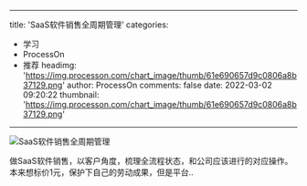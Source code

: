 
---
title: 'SaaS软件销售全周期管理'
categories: 
 - 学习
 - ProcessOn
 - 推荐
headimg: 'https://img.processon.com/chart_image/thumb/61e690657d9c0806a8b37129.png'
author: ProcessOn
comments: false
date: 2022-03-02 09:20:22
thumbnail: 'https://img.processon.com/chart_image/thumb/61e690657d9c0806a8b37129.png'
---

<div>   
<img class="thumb" alt="SaaS软件销售全周期管理" src="https://img.processon.com/chart_image/thumb/61e690657d9c0806a8b37129.png" referrerpolicy="no-referrer">
<p>做SaaS软件销售，以客户角度，梳理全流程状态，和公司应该进行的对应操作。本来想标价1元，保护下自己的劳动成果，但是平台..</p>  
</div>
            